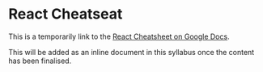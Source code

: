 # React Cheatseat

This is a temporarily link to the [React Cheatsheet on Google Docs](https://docs.google.com/document/d/1Y2vCGZ6BZu4yix6EaU--67DfRrTbc6n_dwjbJ7n6kz4/edit?usp=sharing).

This will be added as an inline document in this syllabus once the content has been finalised.

